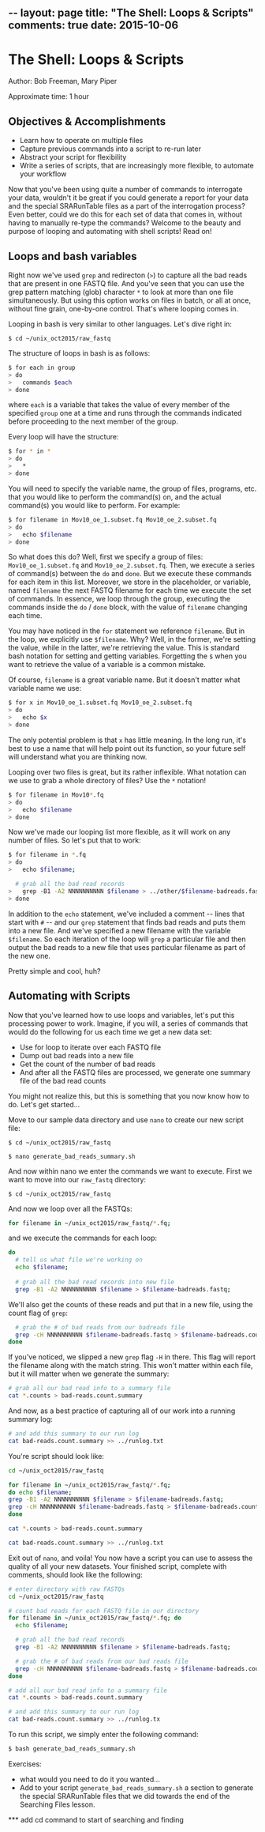--
layout: page
title: "The Shell: Loops & Scripts"
comments: true
date: 2015-10-06
---

# The Shell: Loops & Scripts

Author: Bob Freeman, Mary Piper

Approximate time: 1 hour

## Objectives & Accomplishments

* Learn how to operate on multiple files 
* Capture previous commands into a script to re-run later
* Abstract your script for flexibility
* Write a series of scripts, that are increasingly more flexible, to automate your workflow

Now that you've been using quite a number of commands to interrogate your data, 
wouldn't it be great if you could generate a report for your data and the special
SRARunTable files as a part of the interrogation process? Even better, could we do this
for each set of data that comes in, without having to manually re-type the commands?
Welcome to the beauty and purpose of looping and automating with shell scripts! Read on!

## Loops and bash variables

Right now we've used `grep` and redirecton (`>`) to capture all the bad reads that are present in
one FASTQ file. And you've seen that you can use the grep pattern matching (glob) character
`*` to look at more than one file simultaneously. But using this option works on files
in batch, or all at once, without fine grain, one-by-one control. That's where
looping comes in.

Looping in bash is very similar to other languages. Let's dive right in:

`$ cd ~/unix_oct2015/raw_fastq`

The structure of loops in bash is as follows:

```bash
$ for each in group
> do
>	commands $each
> done
```
where `each` is a variable that takes the value of every member of the specified `group` one at a time and runs through the commands indicated before proceeding to the next member of the group. 

Every loop will have the structure:

```bash
$ for * in *
> do
>   * 
> done
```
You will need to specify the variable name, the group of files, programs, etc. that you would like to perform the command(s) on, and the actual command(s) you would like to perform. For example:

```bash
$ for filename in Mov10_oe_1.subset.fq Mov10_oe_2.subset.fq
> do
>   echo $filename
> done
```

So what does this do? Well, first we specify a group of files: `Mov10_oe_1.subset.fq` and `Mov10_oe_2.subset.fq`. Then, we execute a series of command(s) between the `do` and `done`. But we execute these commands for each item in this list. Moreover, we store in the placeholder, or variable, named `filename` the next FASTQ filename for each time we execute the set of commands. In essence, we loop through the group, executing the commands inside the `do` / `done` block, with the value of `filename` changing each time.

You may have noticed in the `for` statement we reference `filename`. But in the loop, we explicitly use `$filename`. Why? Well, in the former, we're setting the value, while in the latter, we're retrieving the value. This is standard bash notation for setting and getting variables. Forgetting the `$` when you want to retrieve the value of a variable is a common mistake. 

Of course, `filename` is a great variable name. But it doesn't matter what variable name we use:

```bash
$ for x in Mov10_oe_1.subset.fq Mov10_oe_2.subset.fq
> do
>   echo $x
> done
```

The only potential problem is that `x` has little meaning. In the long run, it's best to use a name that will help point out its function, so your future self will understand what you are thinking now.

Looping over two files is great, but its rather inflexible. What notation can we use to grab a whole directory of files? Use the `*` notation!

```bash
$ for filename in Mov10*.fq
> do
>   echo $filename
> done
```

Now we've made our looping list more flexible, as it will work on any number of files. So let's put that to work:

```bash
$ for filename in *.fq
> do 
>   echo $filename; 

  # grab all the bad read records
>   grep -B1 -A2 NNNNNNNNNN $filename > ../other/$filename-badreads.fastq
> done
```

In addition to the `echo` statement, we've included a comment -- lines that start with `#` -- and our `grep` statement that finds bad reads and puts them into a new file. And we've specified a new filename with the variable `$filename`. So each iteration of the loop will `grep` a particular file and then output the bad reads to a new file that uses particular filename as part of the new one.

Pretty simple and cool, huh?

## Automating with Scripts

Now that you've learned how to use loops and variables, let's put this processing power to work. Imagine, if you will, a series of commands that would do the following for us each time we get a new data set:

- Use for loop to iterate over each FASTQ file
- Dump out bad reads into a new file
- Get the count of the number of bad reads
- And after all the FASTQ files are processed, we generate one summary file of the bad read counts

You might not realize this, but this is something that you now know how to do. Let's get started...

Move to our sample data directory and use `nano` to create our new script file:

`$ cd ~/unix_oct2015/raw_fastq`

`$ nano generate_bad_reads_summary.sh`

And now within nano we enter the commands we want to execute. First we want to move into our `raw_fastq` directory:

```
$ cd ~/unix_oct2015/raw_fastq
```

And now we loop over all the FASTQs:

```bash
for filename in ~/unix_oct2015/raw_fastq/*.fq;
```

and we execute the commands for each loop:

```bash
do
  # tell us what file we're working on
  echo $filename;
  
  # grab all the bad read records into new file
  grep -B1 -A2 NNNNNNNNNN $filename > $filename-badreads.fastq;
``` 
  
We'll also get the counts of these reads and put that in a new file, using the count flag of `grep`:

```bash
  # grab the # of bad reads from our badreads file
  grep -cH NNNNNNNNNN $filename-badreads.fastq > $filename-badreads.counts;
done
```

If you've noticed, we slipped a new `grep` flag `-H` in there. This flag will report the filename along with the match string. This won't matter within each file, but it will matter when we generate the summary:

```bash
# grab all our bad read info to a summary file
cat *.counts > bad-reads.count.summary
```

And now, as a best practice of capturing all of our work into a running summary log:

```bash
# and add this summary to our run log
cat bad-reads.count.summary >> ../runlog.txt
```

You're script should look like:

```bash
cd ~/unix_oct2015/raw_fastq

for filename in ~/unix_oct2015/raw_fastq/*.fq;
do echo $filename;
grep -B1 -A2 NNNNNNNNNN $filename > $filename-badreads.fastq;
grep -cH NNNNNNNNNN $filename-badreads.fastq > $filename-badreads.counts;
done

cat *.counts > bad-reads.count.summary

cat bad-reads.count.summary >> ../runlog.txt

```

Exit out of `nano`, and voila! You now have a script you can use to assess the quality of all your new datasets. Your finished script, complete with comments, should look like the following:

```bash
# enter directory with raw FASTQs
cd ~/unix_oct2015/raw_fastq

# count bad reads for each FASTQ file in our directory
for filename in ~/unix_oct2015/raw_fastq/*.fq; do 
  echo $filename; 

  # grab all the bad read records
  grep -B1 -A2 NNNNNNNNNN $filename > $filename-badreads.fastq;

  # grab the # of bad reads from our bad reads file
  grep -cH NNNNNNNNNN $filename-badreads.fastq > $filename-badreads.counts;
done

# add all our bad read info to a summary file
cat *.counts > bad-reads.count.summary

# and add this summary to our run log
cat bad-reads.count.summary >> ../runlog.tx

```

To run this script, we simply enter the following command:

```bash
$ bash generate_bad_reads_summary.sh
```

Exercises:
* what would you need to do it you wanted...
* Add to your script `generate_bad_reads_summary.sh` a section to generate the special SRARunTable files that we did towards the end of the Searching Files lesson.



*** add cd command to start of searching and finding


